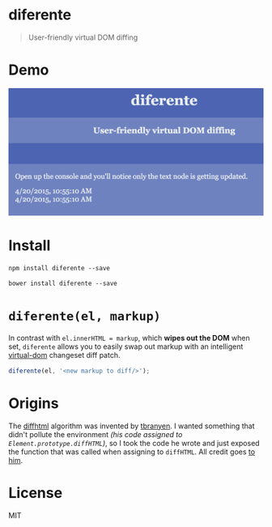 # diferente

> User-friendly virtual DOM diffing

# Demo

[![Demo screenshot][4]][5]

# Install

```shell
npm install diferente --save
```

```shell
bower install diferente --save
```

# `diferente(el, markup)`

In contrast with `el.innerHTML = markup`, which **wipes out the DOM** when set, `diferente` allows you to easily swap out markup with an intelligent [virtual-dom][1] changeset diff patch.

```js
diferente(el, '<new markup to diff/>');
```

# Origins

The [diffhtml][2] algorithm was invented by [tbranyen][3]. I wanted something that didn't pollute the environment _(his code assigned to `Element.prototype.diffHTML`)_, so I took the code he wrote and just exposed the function that was called when assigning to `diffHTML`. All credit goes [to him][3].

# License

MIT

[1]: https://github.com/Matt-Esch/virtual-dom
[2]: https://github.com/tbranyen/diffhtml
[3]: https://github.com/tbranyen
[4]: https://github.com/bevacqua/diferente/blob/master/resources/demo.png
[5]: http://bevacqua.github.io/diferente/
